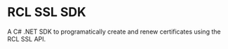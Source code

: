 # RCL SSL SDK
A C# .NET SDK to programatically create and renew certificates using the RCL SSL API.

